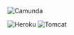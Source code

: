 ![Camunda](http://www.bpmcon.de/assets/img/icon_transparent.png)

![Heroku](http://upload.wikimedia.org/wikipedia/en/a/a9/Heroku_logo.png)
![Tomcat](http://upload.wikimedia.org/wikipedia/commons/7/7b/Tomcat-logo.svg)

